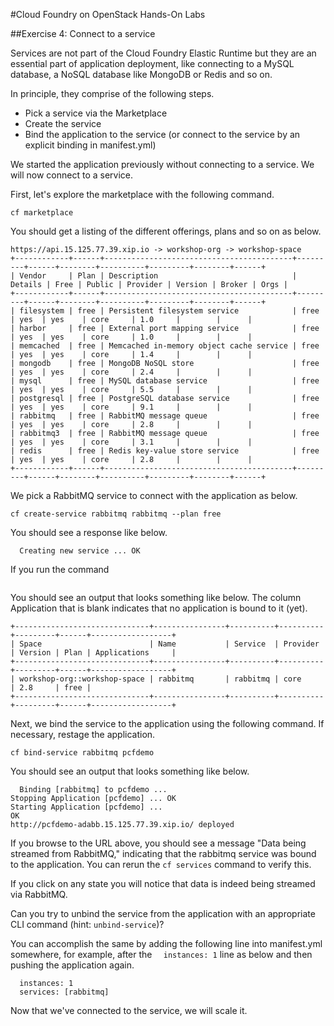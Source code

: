 #Cloud Foundry on OpenStack Hands-On Labs

##Exercise 4: Connect to a service

Services are not part of the Cloud Foundry Elastic Runtime but they are an essential part of application deployment, like connecting to a MySQL database, a NoSQL database like MongoDB or Redis and so on.

In principle, they comprise of the following steps.

- Pick a service via the Marketplace
- Create the service
- Bind the application to the service (or connect to the service by an explicit binding in manifest.yml)

We started the application previously without connecting to a service. We will now connect to a service.

First, let's explore the marketplace with the following command.

```
cf marketplace
```

You should get a listing of the different offerings, plans and so on as below.

```
https://api.15.125.77.39.xip.io -> workshop-org -> workshop-space
+------------+------+------------------------------------------+---------+------+--------+----------+---------+--------+------+
| Vendor     | Plan | Description                              | Details | Free | Public | Provider | Version | Broker | Orgs |
+------------+------+------------------------------------------+---------+------+--------+----------+---------+--------+------+
| filesystem | free | Persistent filesystem service            | free    | yes  | yes    | core     | 1.0     |        |      |
| harbor     | free | External port mapping service            | free    | yes  | yes    | core     | 1.0     |        |      |
| memcached  | free | Memcached in-memory object cache service | free    | yes  | yes    | core     | 1.4     |        |      |
| mongodb    | free | MongoDB NoSQL store                      | free    | yes  | yes    | core     | 2.4     |        |      |
| mysql      | free | MySQL database service                   | free    | yes  | yes    | core     | 5.5     |        |      |
| postgresql | free | PostgreSQL database service              | free    | yes  | yes    | core     | 9.1     |        |      |
| rabbitmq   | free | RabbitMQ message queue                   | free    | yes  | yes    | core     | 2.8     |        |      |
| rabbitmq3  | free | RabbitMQ message queue                   | free    | yes  | yes    | core     | 3.1     |        |      |
| redis      | free | Redis key-value store service            | free    | yes  | yes    | core     | 2.8     |        |      |
+------------+------+------------------------------------------+---------+------+--------+----------+---------+--------+------+
```

We pick a RabbitMQ service to connect with the application as below.

```
cf create-service rabbitmq rabbitmq --plan free
```

You should see a response like below.

```
  Creating new service ... OK
```

If you run the command
```
```
You should see an output that looks something like below. The column Application that is blank indicates that no application is bound to it (yet).

```
+------------------------------+----------------+----------+----------+---------+------+------------------+
| Space                        | Name           | Service  | Provider | Version | Plan | Applications     |
+------------------------------+----------------+----------+----------+---------+------+------------------+
| workshop-org::workshop-space | rabbitmq       | rabbitmq | core     | 2.8     | free |                  
+------------------------------+----------------+----------+----------+---------+------+------------------+
```

Next, we bind the service to the application using the following command. If necessary, restage the application.

```
cf bind-service rabbitmq pcfdemo
```

You should see an output that looks something like below.

```
  Binding [rabbitmq] to pcfdemo ... 
Stopping Application [pcfdemo] ... OK
Starting Application [pcfdemo] ... 
OK
http://pcfdemo-adabb.15.125.77.39.xip.io/ deployed
```

If you browse to the URL above, you should see a message "Data being streamed from RabbitMQ," indicating that the rabbitmq service was bound to the application. You can rerun the `cf services` command to verify this.

If you click on any state you will notice that data is indeed being streamed via RabbitMQ.

Can you try to unbind the service from the application with an appropriate CLI command (hint: `unbind-service`)?

You can accomplish the same by adding the following line into manifest.yml somewhere, for example, after the `  instances: 1` line as below and then pushing the application again.


```
  instances: 1
  services: [rabbitmq]
```


Now that we've connected to the service, we will scale it.













